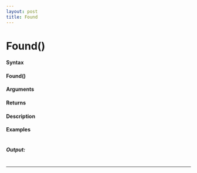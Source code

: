 ```yaml
---
layout: post
title: Found
---
```


# Found()


#### Syntax

#### Found()

#### Arguments

#### Returns

#### Description

#### Examples

```

```

##### Output:

```

```

---